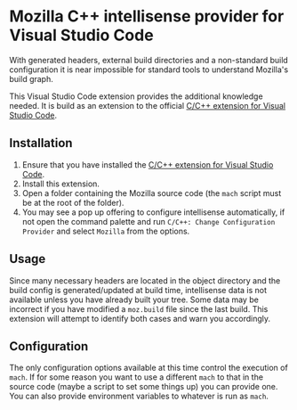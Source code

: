 # Mozilla C++ intellisense provider for Visual Studio Code

With generated headers, external build directories and a non-standard build
configuration it is near impossible for standard tools to understand Mozilla's build graph.

This Visual Studio Code extension provides the additional knowledge needed. It is build as an extension to the official [C/C++ extension for Visual Studio Code](https://marketplace.visualstudio.com/items?itemName=ms-vscode.cpptools).

## Installation

1. Ensure that you have installed the [C/C++ extension for Visual Studio Code](https://marketplace.visualstudio.com/items?itemName=ms-vscode.cpptools).
2. Install this extension.
3. Open a folder containing the Mozilla source code (the `mach` script must be at the root of the folder).
4. You may see a pop up offering to configure intellisense automatically, if not open the command palette and run `C/C++: Change Configuration Provider` and select `Mozilla` from the options.

## Usage

Since many necessary headers are located in the object directory and the build
config is generated/updated at build time, intellisense data is not available
unless you have already built your tree. Some data may be incorrect if you have
modified a `moz.build` file since the last build. This extension will attempt to
identify both cases and warn you accordingly.

## Configuration

The only configuration options available at this time control the execution of
`mach`. If for some reason you want to use a different `mach` to that in the
source code (maybe a script to set some things up) you can provide one. You can
also provide environment variables to whatever is run as `mach`.
